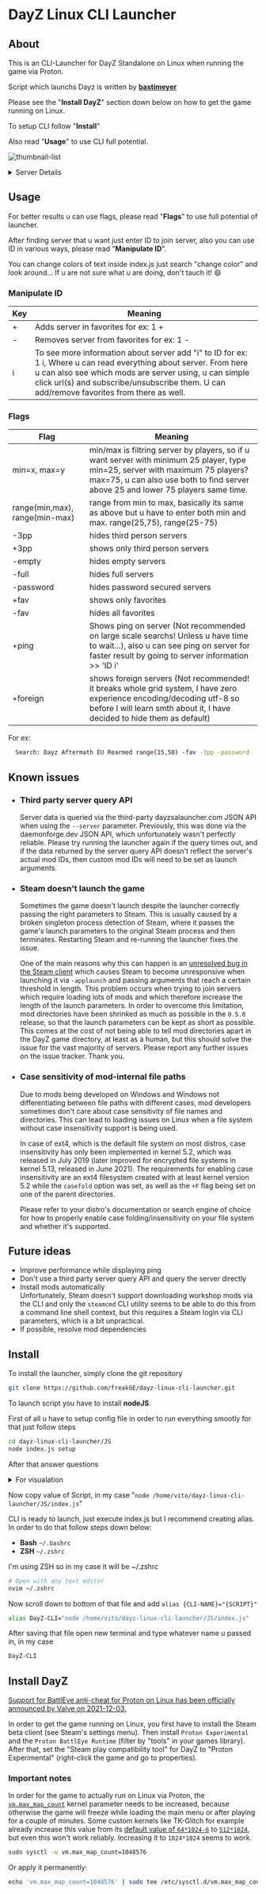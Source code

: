 # DayZ Linux CLI Launcher

## **About**

This is an CLI-Launcher for DayZ Standalone on Linux when running the game via Proton.

Script which launchs Dayz is written by <span class="link">[**bastimeyer**][bastimeyer]</span>

Please see the "**Install DayZ**" section down below on how to get the game running on Linux.

To setup CLI follow "**Install**"

Also read "**Usage**" to use CLI full potential.

<div class="gapY"><div>

![thumbnail-list]

<details><summary>Server Details</summary>
<img alt="Server Details" src="https://user-images.githubusercontent.com/52050303/184498538-6b920999-7d16-4a04-94a1-3995e6dc6e31.png"/>
<img alt="Server Mods" src="https://user-images.githubusercontent.com/52050303/184498541-fd65dc17-2050-4d05-ad28-db9fcbb34b81.png"/>
</details>
<div class="gapY"><div>

## **Usage**

For better results u can use flags, please read "**Flags**" to use full potential of launcher.

After finding server that u want just enter ID to join server, also you can use ID in various ways, please read "**Manipulate ID**".

You can change colors of text inside index.js just search "change color" and look around... If u are not sure what u are doing, don't tauch it! 😄

<div class="gapY"><div>

### **Manipulate ID**

| Key | Meaning                                                                                                                                                                                                                                                                  |
| --- | ------------------------------------------------------------------------------------------------------------------------------------------------------------------------------------------------------------------------------------------------------------------------ |
| +   | Adds server in favorites for ex: 1 +                                                                                                                                                                                                                                     |
| -   | Removes server from favorites for ex: 1 -                                                                                                                                                                                                                                |
| i   | To see more information about server add "i" to ID for ex: 1 i, Where u can read everything about server. From here u can also see which mods are server using, u can simple click url(s) and subscribe/unsubscribe them. U can add/remove favorites from there as well. |

<div class="gapY"><div>

### **Flags**

| Flag                           | Meaning                                                                                                                                                                                                             |
| ------------------------------ | ------------------------------------------------------------------------------------------------------------------------------------------------------------------------------------------------------------------- |
| min=x, max=y                   | min/max is filtring server by players, so if u want server with minimum 25 player, type min=25, server with maximum 75 players? max=75, u can also use both to find server above 25 and lower 75 players same time. |
| range(min,max), range(min-max) | range from min to max, basically its same as above but u have to enter both min and max. range(25,75), range(25-75)                                                                                                 |
| -3pp                           | hides third person servers                                                                                                                                                                                          |
| +3pp                           | shows only third person servers                                                                                                                                                                                     |
| -empty                         | hides empty servers                                                                                                                                                                                                 |
| -full                          | hides full servers                                                                                                                                                                                                  |
| -password                      | hides password secured servers                                                                                                                                                                                      |
| +fav                           | shows only favorites                                                                                                                                                                                                |
| -fav                           | hides all favorites                                                                                                                                                                                                 |
| +ping                          | Shows ping on server (Not recommended on large scale searchs! Unless u have time to wait...), also u can see ping on server for faster result by going to server information >> 'ID i'                              |
| +foreign                       | shows foreign servers (Not recommended! it breaks whole grid system, I have zero experience encoding/decoding utf-8 so before I will learn smth about it, I have decided to hide them as default)                   |

For ex:

```sh
  Search: Dayz Aftermath EU Rearmed range(15,50) -fav -3pp -password
```

<div class="gapY"><div>

## **Known issues**

- ### **Third party server query API**

  Server data is queried via the third-party dayzsalauncher.com JSON API when using the `--server` parameter. Previously, this was done via the daemonforge.dev JSON API, which unfortunately wasn't perfectly reliable. Please try running the launcher again if the query times out, and if the data returned by the server query API doesn't reflect the server's actual mod IDs, then custom mod IDs will need to be set as launch arguments.

- ### **Steam doesn't launch the game**

  Sometimes the game doesn't launch despite the launcher correctly passing the right parameters to Steam. This is usually caused by a broken singleton process detection of Steam, where it passes the game's launch parameters to the original Steam process and then terminates. Restarting Steam and re-running the launcher fixes the issue.

  One of the main reasons why this can happen is an [unresolved bug in the Steam client](https://github.com/ValveSoftware/steam-for-linux/issues/5753) which causes Steam to become unresponsive when launching it via `-applaunch` and passing arguments that reach a certain threshold in length. This problem occurs when trying to join servers which require loading lots of mods and which therefore increase the length of the launch parameters. In order to overcome this limitation, mod directories have been shrinked as much as possible in the `0.5.0` release, so that the launch parameters can be kept as short as possible. This comes at the cost of not being able to tell mod directories apart in the DayZ game directory, at least as a human, but this should solve the issue for the vast majority of servers. Please report any further issues on the issue tracker. Thank you.

- ### **Case sensitivity of mod-internal file paths**

  Due to mods being developed on Windows and Windows not differentiating between file paths with different cases, mod developers sometimes don't care about case sensitivity of file names and directories. This can lead to loading issues on Linux when a file system without case insensitivity support is being used.

  In case of ext4, which is the default file system on most distros, case insensitivity has only been implemented in kernel 5.2, which was released in July 2019 (later improved for encrypted file systems in kernel 5.13, released in June 2021). The requirements for enabling case insensitivity are an ext4 filesystem created with at least kernel version 5.2 while the `casefold` option was set, as well as the `+F` flag being set on one of the parent directories.

  Please refer to your distro's documentation or search engine of choice for how to properly enable case folding/insensitivity on your file system and whether it's supported.

<div class="gapY"><div>

## **Future ideas**

- Improve performance while displaying ping
- Don't use a third party server query API and query the server directly
- Install mods automatically  
  Unfortunately, Steam doesn't support downloading workshop mods via the CLI and only the `steamcmd` CLI utility seems to be able to do this from a command line shell context, but this requires a Steam login via CLI parameters, which is a bit unpractical.
- If possible, resolve mod dependencies

<div class="gapY"><div>

## **Install**

To install the launcher, simply clone the git repository

```sh
git clone https://github.com/freakGE/dayz-linux-cli-launcher.git
```

To launch script you have to install **nodeJS**.

First of all u have to setup config file in order to run everything smootly for that just follow steps

```sh
cd dayz-linux-cli-launcher/JS
node index.js setup
```

After that answer questions

<details>
  <summary>For visualation</summary>
  <img alt="CLI Configuration" src="https://user-images.githubusercontent.com/52050303/185766008-e6605fba-7df8-4bfd-bb3b-e0eab0ac7d47.png"/>
</details>

Now copy value of Script, in my case "`node /home/vito/dayz-linux-cli-launcher/JS/index.js`"

CLI is ready to launch, just execute index.js but I recommend creating alias.
In order to do that follow steps down below:

- **Bash** `~/.bashrc`
- **ZSH** `~/.zshrc`

I'm using ZSH so in my case it will be ~/.zshrc

```sh
# Open with any text editor
nvim ~/.zshrc
```

Now scroll down to bottom of that file and add `alias {CLI-NAME}="{SCRIPT}"`

```sh
alias DayZ-CLI="node /home/vito/dayz-linux-cli-launcher/JS/index.js"
```

After saving that file open new terminal and type whatever name u passed in, in my case

```sh
DayZ-CLI
```

<div class="gapY"><div>

## **Install DayZ**

[Support for BattlEye anti-cheat for Proton on Linux has been officially announced by Valve on 2021-12-03.][battleye-announcement]

In order to get the game running on Linux, you first have to install the Steam beta client (see Steam's settings menu). Then install `Proton Experimental` and the `Proton BattlEye Runtime` (filter by "tools" in your games library). After that, set the "Steam play compatibility tool" for DayZ to "Proton Experimental" (right-click the game and go to properties).

<div class="gapY"><div>

### **Important notes**

In order for the game to actually run on Linux via Proton, the [`vm.max_map_count`][vm.max_map_count] kernel parameter needs to be increased, because otherwise the game will freeze while loading the main menu or after playing for a couple of minutes. Some custom kernels like TK-Glitch for example already increase this value from its [default value of `64*1024-6`][vm.max_map_count-default] to [`512*1024`][tkg-kernel-patch], but even this won't work reliably. Increasing it to `1024*1024` seems to work.

```sh
​sudo sysctl -w vm.max_map_count=1048576
```

Or apply it permanently:

```sh
​echo 'vm.max_map_count=1048576' | sudo tee /etc/sysctl.d/vm.max_map_count.conf
```

[bastimeyer]: https://github.com/bastimeyer
[battleye-announcement]: https://store.steampowered.com/news/group/4145017/view/3104663180636096966
[vm.max_map_count]: https://github.com/torvalds/linux/blob/v5.15/Documentation/admin-guide/sysctl/vm.rst#max_map_count
[vm.max_map_count-default]: https://github.com/torvalds/linux/blob/v5.15/include/linux/mm.h#L185-L202
[tkg-kernel-patch]: https://github.com/Frogging-Family/linux-tkg/blob/db405096bd7fb52656fc53f7c5ee87e7fe2f99c9/linux-tkg-patches/5.15/0003-glitched-base.patch#L477-L534
[thumbnail-list]: https://user-images.githubusercontent.com/52050303/184456339-5b4865cf-14d9-4a21-8a44-6f5664f17632.png
[thumbnail-info]: https://user-images.githubusercontent.com/52050303/184498538-6b920999-7d16-4a04-94a1-3995e6dc6e31.png
[thumbnail-mods]: https://user-images.githubusercontent.com/52050303/184498541-fd65dc17-2050-4d05-ad28-db9fcbb34b81.png
